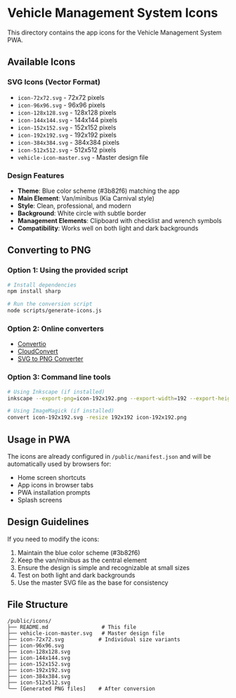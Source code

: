 # Vehicle Management System Icons

This directory contains the app icons for the Vehicle Management System PWA.

## Available Icons

### SVG Icons (Vector Format)
- `icon-72x72.svg` - 72x72 pixels
- `icon-96x96.svg` - 96x96 pixels  
- `icon-128x128.svg` - 128x128 pixels
- `icon-144x144.svg` - 144x144 pixels
- `icon-152x152.svg` - 152x152 pixels
- `icon-192x192.svg` - 192x192 pixels
- `icon-384x384.svg` - 384x384 pixels
- `icon-512x512.svg` - 512x512 pixels
- `vehicle-icon-master.svg` - Master design file

### Design Features
- **Theme**: Blue color scheme (#3b82f6) matching the app
- **Main Element**: Van/minibus (Kia Carnival style)
- **Style**: Clean, professional, and modern
- **Background**: White circle with subtle border
- **Management Elements**: Clipboard with checklist and wrench symbols
- **Compatibility**: Works well on both light and dark backgrounds

## Converting to PNG

### Option 1: Using the provided script
```bash
# Install dependencies
npm install sharp

# Run the conversion script
node scripts/generate-icons.js
```

### Option 2: Online converters
- [Convertio](https://convertio.co/svg-png/)
- [CloudConvert](https://cloudconvert.com/svg-to-png)
- [SVG to PNG Converter](https://svgtopng.com/)

### Option 3: Command line tools
```bash
# Using Inkscape (if installed)
inkscape --export-png=icon-192x192.png --export-width=192 --export-height=192 icon-192x192.svg

# Using ImageMagick (if installed)
convert icon-192x192.svg -resize 192x192 icon-192x192.png
```

## Usage in PWA

The icons are already configured in `/public/manifest.json` and will be automatically used by browsers for:
- Home screen shortcuts
- App icons in browser tabs
- PWA installation prompts
- Splash screens

## Design Guidelines

If you need to modify the icons:
1. Maintain the blue color scheme (#3b82f6)
2. Keep the van/minibus as the central element
3. Ensure the design is simple and recognizable at small sizes
4. Test on both light and dark backgrounds
5. Use the master SVG file as the base for consistency

## File Structure
```
/public/icons/
├── README.md                 # This file
├── vehicle-icon-master.svg   # Master design file
├── icon-72x72.svg           # Individual size variants
├── icon-96x96.svg
├── icon-128x128.svg
├── icon-144x144.svg
├── icon-152x152.svg
├── icon-192x192.svg
├── icon-384x384.svg
├── icon-512x512.svg
└── [Generated PNG files]    # After conversion
```